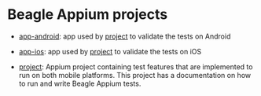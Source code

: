 # Beagle Appium projects

- [app-android](./app-android): app used by [project](./project) to validate the tests on Android

- [app-ios](./app-ios): app used by [project](./project) to validate the tests on iOS

- [project](./project): Appium project containing test features that are implemented to run on both mobile platforms. 
  This project has a documentation on how to run and write Beagle Appium tests.






